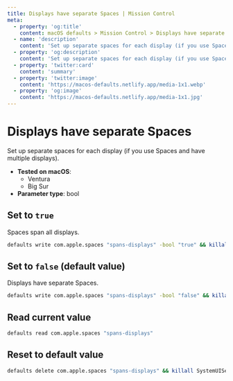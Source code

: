 ```yaml
---
title: Displays have separate Spaces | Mission Control
meta:
  - property: 'og:title'
    content: macOS defaults > Mission Control > Displays have separate Spaces
  - name: 'description'
    content: 'Set up separate spaces for each display (if you use Spaces and have multiple displays).'
  - property: 'og:description'
    content: 'Set up separate spaces for each display (if you use Spaces and have multiple displays).'
  - property: 'twitter:card'
    content: 'summary'
  - property: 'twitter:image'
    content: 'https://macos-defaults.netlify.app/media-1x1.webp'
  - property: 'og:image'
    content: 'https://macos-defaults.netlify.app/media-1x1.jpg'
---
```


# Displays have separate Spaces

Set up separate spaces for each display (if you use Spaces and have multiple displays).

<!-- break lists -->

- **Tested on macOS**:
  - Ventura
  - Big Sur
- **Parameter type**: bool

## Set to `true`

Spaces span all displays.

```bash
defaults write com.apple.spaces "spans-displays" -bool "true" && killall SystemUIServer
```

## Set to `false` (default value)

Displays have separate Spaces.

```bash
defaults write com.apple.spaces "spans-displays" -bool "false" && killall SystemUIServer
```

## Read current value

```bash
defaults read com.apple.spaces "spans-displays"
```

## Reset to default value

```bash
defaults delete com.apple.spaces "spans-displays" && killall SystemUIServer
```
